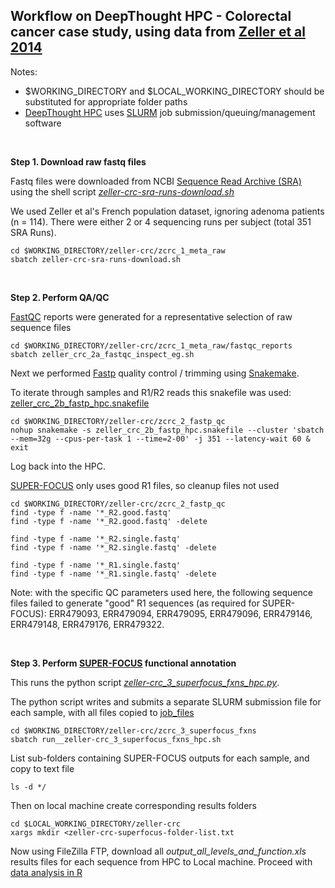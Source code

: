 ## Workflow on DeepThought HPC - Colorectal cancer case study, using data from [Zeller et al 2014](https://doi.org/10.15252/msb.20145645)

Notes:
- $WORKING_DIRECTORY and $LOCAL_WORKING_DIRECTORY should be substituted for appropriate folder paths
- [DeepThought HPC](https://deepthoughtdocs.flinders.edu.au/en/latest/) uses [SLURM](https://deepthoughtdocs.flinders.edu.au/en/latest/SLURM/SLURMIntro.html) job submission/queuing/management software

&nbsp;

**Step 1. Download raw fastq files**

Fastq files were downloaded from NCBI [Sequence Read Archive (SRA)](https://www.ncbi.nlm.nih.gov/sra) using the shell script *[zeller-crc-sra-runs-download.sh](zcrc_1_meta_raw/zeller-crc-sra-runs-download.sh)*

We used Zeller et al's French population dataset, ignoring adenoma patients (n = 114). 
There were either 2 or 4 sequencing runs per subject (total 351 SRA Runs).

```Shell
cd $WORKING_DIRECTORY/zeller-crc/zcrc_1_meta_raw
sbatch zeller-crc-sra-runs-download.sh
```

&nbsp;

**Step 2. Perform QA/QC**

[FastQC](https://www.bioinformatics.babraham.ac.uk/projects/fastqc/) reports were generated for a representative selection of raw sequence files

```Shell
cd $WORKING_DIRECTORY/zeller-crc/zcrc_1_meta_raw/fastqc_reports
sbatch zeller_crc_2a_fastqc_inspect_eg.sh
```

Next we performed [Fastp](https://github.com/OpenGene/fastp) quality control / trimming using [Snakemake](https://snakemake.github.io/).

To iterate through samples and R1/R2 reads this snakefile was used: [zeller_crc_2b_fastp_hpc.snakefile](zcrc_2_fastp_qc/zeller_crc_2b_fastp_hpc.snakefile)

```Shell 
cd $WORKING_DIRECTORY/zeller-crc/zcrc_2_fastp_qc
nohup snakemake -s zeller_crc_2b_fastp_hpc.snakefile --cluster 'sbatch --mem=32g --cpus-per-task 1 --time=2-00' -j 351 --latency-wait 60 & exit
```

Log back into the HPC.

[SUPER-FOCUS](https://github.com/metageni/SUPER-FOCUS) only uses good R1 files, so cleanup files not used
```Shell
cd $WORKING_DIRECTORY/zeller-crc/zcrc_2_fastp_qc
find -type f -name '*_R2.good.fastq'
find -type f -name '*_R2.good.fastq' -delete

find -type f -name '*_R2.single.fastq'
find -type f -name '*_R2.single.fastq' -delete

find -type f -name '*_R1.single.fastq'
find -type f -name '*_R1.single.fastq' -delete
```

Note: with the specific QC parameters used here, the following sequence files failed to generate "good" R1 sequences (as required for SUPER-FOCUS): ERR479093, ERR479094, ERR479095, ERR479096, ERR479146, ERR479148, ERR479176, ERR479322.

&nbsp;

**Step 3. Perform [SUPER-FOCUS](https://github.com/metageni/SUPER-FOCUS) functional annotation**

This runs the python script *[zeller-crc_3_superfocus_fxns_hpc.py](zcrc_3_superfocus_fxns/zeller-crc_3_superfocus_fxns_hpc.py)*.

The python script writes and submits a separate SLURM submission file for each sample, with all files copied to [job_files](zcrc_3_superfocus_fxns/job_files)

```Shell
cd $WORKING_DIRECTORY/zeller-crc/zcrc_3_superfocus_fxns
sbatch run__zeller-crc_3_superfocus_fxns_hpc.sh
```
List sub-folders containing SUPER-FOCUS outputs for each sample, and copy to text file
```Shell
ls -d */
```
Then on local machine create corresponding results folders
```Shell
cd $LOCAL_WORKING_DIRECTORY/zeller-crc
xargs mkdir <zeller-crc-superfocus-folder-list.txt
```

Now using FileZilla FTP, download all *output_all_levels_and_function.xls* results files for each sequence from HPC to Local machine.
Proceed with [data analysis in R](../Compound-potential-R-code-final.R)
